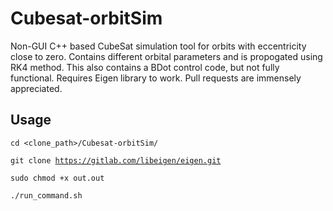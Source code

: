 # Cubesat-orbitSim
Non-GUI C++ based CubeSat simulation tool for orbits with eccentricity close to zero. Contains different orbital parameters and is propogated using RK4 method. This also contains a BDot control code, but not fully functional. Requires Eigen library to work. Pull requests are immensely appreciated.

## Usage <br />

<pr><code>cd <clone_path>/Cubesat-orbitSim/</code></pr>
  
  
  <pr><code>git clone https://gitlab.com/libeigen/eigen.git</code></pr> <br />
  
  <pr><code>sudo chmod +x out.out</code></pr>
  
  <pr><code>./run_command.sh</code></pr>

